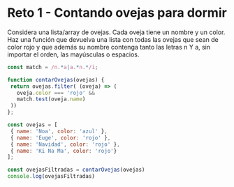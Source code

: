 
# Reto 1 - Contando ovejas para dormir

Considera una lista/array de ovejas. 
Cada oveja tiene un nombre y un color. 
Haz una función que devuelva una lista con todas las ovejas que sean de color rojo 
y que además su nombre contenga tanto las letras n Y a, 
sin importar el orden, las mayúsculas o espacios.

 ```jsx harmony
const match = /n.*a|a.*n.*/i;

function contarOvejas(ovejas) {
  return ovejas.filter( (oveja) => (
    oveja.color === 'rojo' &&
    match.test(oveja.name)
  ))
};

const ovejas = [
  { name: 'Noa', color: 'azul' },
  { name: 'Euge', color: 'rojo' },
  { name: 'Navidad', color: 'rojo' },
  { name: 'Ki Na Ma', color: 'rojo'}
];

const ovejasFiltradas = contarOvejas(ovejas)
console.log(ovejasFiltradas)
```